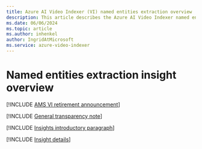 ```yaml
---
title: Azure AI Video Indexer (VI) named entities extraction overview 
description: This article describes the Azure AI Video Indexer named entities extraction insight.
ms.date: 06/06/2024
ms.topic: article
ms.author: inhenkel
author: IngridAtMicrosoft
ms.service: azure-video-indexer
---
```


# Named entities extraction insight overview

[!INCLUDE [AMS VI retirement announcement](./includes/important-ams-retirement-avi-announcement.md)]

[!INCLUDE [General transparency note](./includes/read-general-transparency-note.md)]

[!INCLUDE [Insights introductory paragraph](./includes/insights-intro-paragraph.md)]

[!INCLUDE [Insight details](./includes/named-entities.md)]
